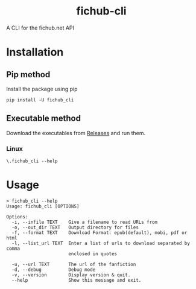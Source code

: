 <h1 align="center">fichub-cli</h1>

A CLI for the fichub.net API<br>

# Installation

## Pip method

Install the package using pip

```
pip install -U fichub_cli
```

## Executable method

Download the executables from [Releases](https://github.com/FicHub/fichub-cli/releases) and run them.

### Linux

```
\.fichub_cli --help
```

# Usage

```
> fichub_cli --help
Usage: fichub_cli [OPTIONS]

Options:
  -i, --infile TEXT    Give a filename to read URLs from
  -o, --out_dir TEXT   Output directory for files
  -f, --format TEXT    Download Format: epub(default), mobi, pdf or html
  -l, --list_url TEXT  Enter a list of urls to download separated by comma
                       enclosed in quotes

  -u, --url TEXT       The url of the fanfiction
  -d, --debug          Debug mode
  -v, --version        Display version & quit.
  --help               Show this message and exit.
```
